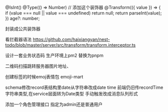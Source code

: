 @IsInt()
  @Type(() => Number)  // 添加这个装饰器
  @Transform(({ value }) => {
    if (value === null || value === undefined) return null;
    return parseInt(value);
  })
  age?: number;

封装成公共装饰器


看拦截器语法
https://github.com/haixiangyan/nest-todo/blob/master/server/src/transform/transform.interceptor.ts


设计一套业务状态码
生产环境上pm2
替换为pnpm


二维码扫描跳转服务器图片地址、




创建标签的时候emoj表情包
emoji-mart

schema修改record表结构里date从字符串改成date time   前端仍旧传recordTime字符串类型,在service层面转为Date类型
手动触发改成消息队列形式

添加一个角色管理接口 指定为admin还是普通用户






